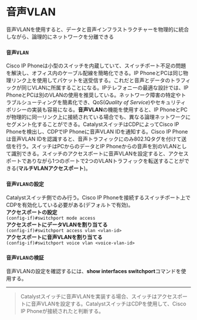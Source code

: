 # 音声VLAN
音声VLANを使用すると、データと音声インフラストラクチャーを物理的に統合しながら、論理的にネットワークを分離できる

### `音声VLAN`
Cisco IP Phoneは小型のスイッチを内蔵していて、スイッチポート不足の問題を解決し、オフィス内のケーブル配線を簡略化できる。IP PhoneとPCは同じ物理リンク上を使用してパケットを送受信する。これだと音声とデータのトラフィックが同じVLANに所属することになる。IPテレフォニーの最適な設計では、IP PhoneとPCは別のVLANの使用を推奨している。ネットワーク障害の特定やトラブルシューティングを簡素化でき、QoS(*Quality of Service*)やセキュリティポリシーの実装も容易になる。**音声VLAN**の機能を使用すると、IP PhoneとPCが物理的に同一リンク上に接続されている場合でも、異なる論理ネットワークにセグメント化することができる。CatalystスイッチはCDPによってCisco IP Phoneを検出し、CDPでIP Phoneに音声VLAN IDを通知する。Cisco IP Phoneは音声VLAN IDを認識すると、音声トラフィックにのみ802.1Qタグを付けて送信を行う。スイッチはPCからのデータとIP Phoneからの音声を別のVLANとして識別できる。スイッチのアクセスポートに音声VLANを設定すると、アクセスポートでありながら1つのポートで2つのVLANトラフィックを転送することができる(**マルチVLANアクセスポート**)。

### `音声VLANの設定`
Catalystスイッチ側でのみ行う。Cisco IP Phoneを接続するスイッチポート上でCDPを有効化している必要がある(デフォルトで有効)。  
**アクセスポートの設定**  
`(config-if)#switchport mode access`  
**アクセスポートにデータVLANを割り当てる**  
`(config-if)#switchport access vlan <vlan-id>`  
**アクセスポートに音声VLANを割り当てる**  
`(config-if)#switchport voice vlan <voice-vlan-id>`  

### `音声VLANの検証`
音声VLANの設定を確認するには、**show interfaces switchport**コマンドを使用する。

---
> Catalystスイッチに音声VLANを実装する場合、スイッチはアクセスポートに音声VLANを設定する。CatalystスイッチはCDPを使用して、Cisco IP Phoneが接続されたと判断する。
